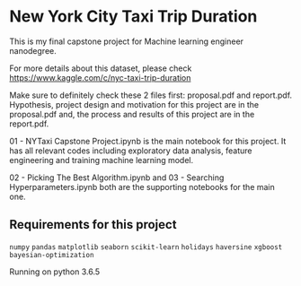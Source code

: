 # New York City Taxi Trip Duration

This is my final capstone project for Machine learning engineer nanodegree. 

For more details about this dataset, please check https://www.kaggle.com/c/nyc-taxi-trip-duration

Make sure to definitely check these 2 files first: proposal.pdf and report.pdf. Hypothesis, project design and motivation for this project are in the proposal.pdf and, the process and results of this project are in the report.pdf.

01 - NYTaxi Capstone Project.ipynb is the main notebook for this project. It has all relevant codes including exploratory data analysis, feature engineering and training machine learning model. 

02 - Picking The Best Algorithm.ipynb and 03 - Searching Hyperparameters.ipynb both are the supporting notebooks for the main one. 

## Requirements for this project

`numpy`
`pandas`
`matplotlib`
`seaborn`
`scikit-learn`
`holidays`
`haversine`
`xgboost`
`bayesian-optimization`

Running on python 3.6.5
